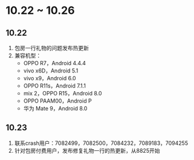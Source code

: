 # 10.22 ~ 10.26

## 10.22
1. 包房一行礼物的问题发布热更新
2. 兼容机型：
    - OPPO R7，Android 4.4.4
    - vivo x6D，Android 5.1
    - vivo x9，Android 6.0
    - OPPO R11s，Android 7.1.1
    - mix 2，OPPO R15，Android 8.0
    - OPPO PAAM00，Android P
    - 华为 Mate 9，Android 8.0

## 10.23
1. 联系crash用户：7082499，7082500，7084232，7089183，7094255
2. 针对包房付费用户，发布修复礼物一行的热更新，从8825开始